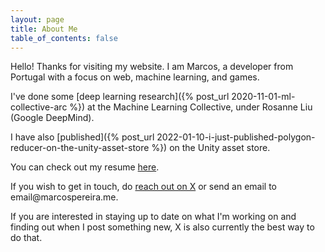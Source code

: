 ```yaml
---
layout: page
title: About Me
table_of_contents: false
---
```


Hello! Thanks for visiting my website. I am Marcos, a developer from Portugal with a focus on web, machine learning, and games.

I've done some [deep learning research]({% post_url 2020-11-01-ml-collective-arc %}) at the Machine Learning Collective, under Rosanne Liu (Google DeepMind).

I have also [published]({% post_url 2022-01-10-i-just-published-polygon-reducer-on-the-unity-asset-store %}) on the Unity asset store.

You can check out my resume [here](/resume).

If you wish to get in touch, do [reach out on X](https://x.com/voxelbased) or send an email to &#101;&#109;&#97;&#105;&#108;&#64;&#109;&#97;&#114;&#99;&#111;&#115;&#112;&#101;&#114;&#101;&#105;&#114;&#97;&#46;&#109;&#101;.

If you are interested in staying up to date on what I'm working on and finding out when I post something new, X is also currently the best way to do that.
